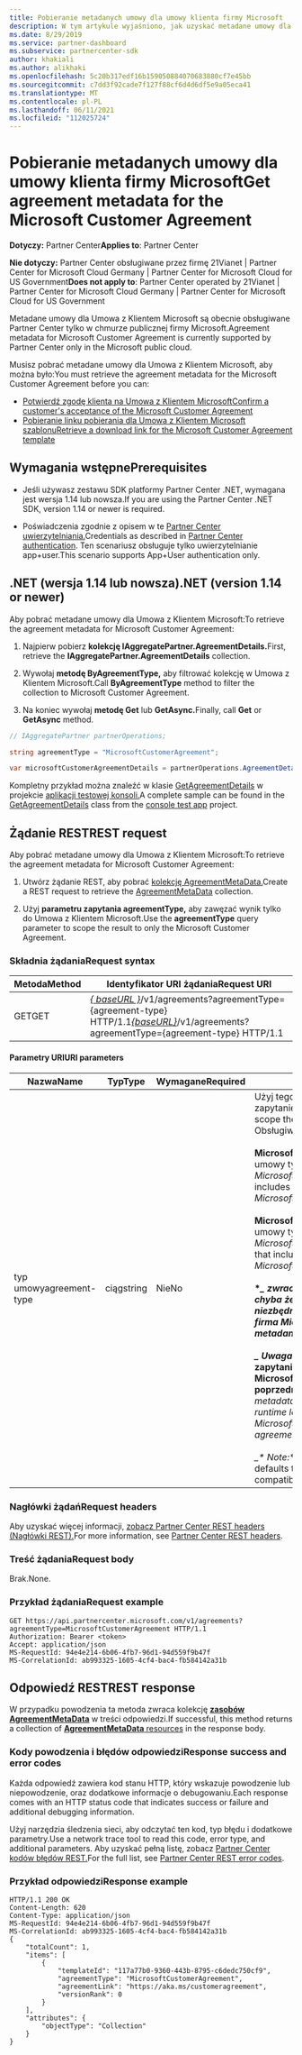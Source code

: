 ```yaml
---
title: Pobieranie metadanych umowy dla umowy klienta firmy Microsoft
description: W tym artykule wyjaśniono, jak uzyskać metadane umowy dla Umowa z Klientem Microsoft.
ms.date: 8/29/2019
ms.service: partner-dashboard
ms.subservice: partnercenter-sdk
author: khakiali
ms.author: alikhaki
ms.openlocfilehash: 5c20b317edf16b159050884070683880cf7e45bb
ms.sourcegitcommit: c7dd3f92cade7f127f88cf6d4d6df5e9a05eca41
ms.translationtype: MT
ms.contentlocale: pl-PL
ms.lasthandoff: 06/11/2021
ms.locfileid: "112025724"
---
```

# <a name="get-agreement-metadata-for-the-microsoft-customer-agreement"></a><span data-ttu-id="6cfc3-103">Pobieranie metadanych umowy dla umowy klienta firmy Microsoft</span><span class="sxs-lookup"><span data-stu-id="6cfc3-103">Get agreement metadata for the Microsoft Customer Agreement</span></span>

<span data-ttu-id="6cfc3-104">**Dotyczy:** Partner Center</span><span class="sxs-lookup"><span data-stu-id="6cfc3-104">**Applies to**: Partner Center</span></span>

<span data-ttu-id="6cfc3-105">**Nie dotyczy:** Partner Center obsługiwane przez firmę 21Vianet | Partner Center for Microsoft Cloud Germany | Partner Center for Microsoft Cloud for US Government</span><span class="sxs-lookup"><span data-stu-id="6cfc3-105">**Does not apply to**: Partner Center operated by 21Vianet | Partner Center for Microsoft Cloud Germany | Partner Center for Microsoft Cloud for US Government</span></span>

<span data-ttu-id="6cfc3-106">Metadane umowy dla Umowa z Klientem Microsoft są obecnie obsługiwane Partner Center tylko w chmurze publicznej firmy Microsoft.</span><span class="sxs-lookup"><span data-stu-id="6cfc3-106">Agreement metadata for Microsoft Customer Agreement is currently supported by Partner Center only in the Microsoft public cloud.</span></span>

<span data-ttu-id="6cfc3-107">Musisz pobrać metadane umowy dla Umowa z Klientem Microsoft, aby można było:</span><span class="sxs-lookup"><span data-stu-id="6cfc3-107">You must retrieve the agreement metadata for the Microsoft Customer Agreement before you can:</span></span>

- [<span data-ttu-id="6cfc3-108">Potwierdź zgodę klienta na Umowa z Klientem Microsoft</span><span class="sxs-lookup"><span data-stu-id="6cfc3-108">Confirm a customer's acceptance of the Microsoft Customer Agreement</span></span>](./confirm-customer-consent-customer-agreement.md)
- [<span data-ttu-id="6cfc3-109">Pobieranie linku pobierania dla Umowa z Klientem Microsoft szablonu</span><span class="sxs-lookup"><span data-stu-id="6cfc3-109">Retrieve a download link for the Microsoft Customer Agreement template</span></span>](./download-customer-agreement-template.md)

## <a name="prerequisites"></a><span data-ttu-id="6cfc3-110">Wymagania wstępne</span><span class="sxs-lookup"><span data-stu-id="6cfc3-110">Prerequisites</span></span>

- <span data-ttu-id="6cfc3-111">Jeśli używasz zestawu SDK platformy Partner Center .NET, wymagana jest wersja 1.14 lub nowsza.</span><span class="sxs-lookup"><span data-stu-id="6cfc3-111">If you are using the Partner Center .NET SDK, version 1.14 or newer is required.</span></span>

- <span data-ttu-id="6cfc3-112">Poświadczenia zgodnie z opisem w te [Partner Center uwierzytelniania.](./partner-center-authentication.md)</span><span class="sxs-lookup"><span data-stu-id="6cfc3-112">Credentials as described in [Partner Center authentication](./partner-center-authentication.md).</span></span> <span data-ttu-id="6cfc3-113">Ten scenariusz obsługuje tylko uwierzytelnianie app+user.</span><span class="sxs-lookup"><span data-stu-id="6cfc3-113">This scenario supports App+User authentication only.</span></span>

## <a name="net-version-114-or-newer"></a><span data-ttu-id="6cfc3-114">.NET (wersja 1.14 lub nowsza)</span><span class="sxs-lookup"><span data-stu-id="6cfc3-114">.NET (version 1.14 or newer)</span></span>

<span data-ttu-id="6cfc3-115">Aby pobrać metadane umowy dla Umowa z Klientem Microsoft:</span><span class="sxs-lookup"><span data-stu-id="6cfc3-115">To retrieve the agreement metadata for Microsoft Customer Agreement:</span></span>

1. <span data-ttu-id="6cfc3-116">Najpierw pobierz **kolekcję IAggregatePartner.AgreementDetails.**</span><span class="sxs-lookup"><span data-stu-id="6cfc3-116">First, retrieve the **IAggregatePartner.AgreementDetails** collection.</span></span>

2. <span data-ttu-id="6cfc3-117">Wywołaj **metodę ByAgreementType,** aby filtrować kolekcję w Umowa z Klientem Microsoft.</span><span class="sxs-lookup"><span data-stu-id="6cfc3-117">Call **ByAgreementType** method to filter the collection to Microsoft Customer Agreement.</span></span>

3. <span data-ttu-id="6cfc3-118">Na koniec wywołaj **metodę Get** lub **GetAsync.**</span><span class="sxs-lookup"><span data-stu-id="6cfc3-118">Finally, call **Get** or **GetAsync** method.</span></span>

```csharp
// IAggregatePartner partnerOperations;

string agreementType = "MicrosoftCustomerAgreement";

var microsoftCustomerAgreementDetails = partnerOperations.AgreementDetails.ByAgreementType(agreementType).Get().Items.Single();
```

<span data-ttu-id="6cfc3-119">Kompletny przykład można znaleźć w klasie [GetAgreementDetails](https://github.com/PartnerCenterSamples/Partner-Center-SDK-Samples/blob/master/Source/Partner%20Center%20SDK%20Samples/Agreements/GetAgreementDetails.cs) w projekcie [aplikacji testowej konsoli.](https://github.com/PartnerCenterSamples/Partner-Center-SDK-Samples)</span><span class="sxs-lookup"><span data-stu-id="6cfc3-119">A complete sample can be found in the [GetAgreementDetails](https://github.com/PartnerCenterSamples/Partner-Center-SDK-Samples/blob/master/Source/Partner%20Center%20SDK%20Samples/Agreements/GetAgreementDetails.cs) class from the [console test app](https://github.com/PartnerCenterSamples/Partner-Center-SDK-Samples) project.</span></span>

## <a name="rest-request"></a><span data-ttu-id="6cfc3-120">Żądanie REST</span><span class="sxs-lookup"><span data-stu-id="6cfc3-120">REST request</span></span>

<span data-ttu-id="6cfc3-121">Aby pobrać metadane umowy dla Umowa z Klientem Microsoft:</span><span class="sxs-lookup"><span data-stu-id="6cfc3-121">To retrieve the agreement metadata for Microsoft Customer Agreement:</span></span>

1. <span data-ttu-id="6cfc3-122">Utwórz żądanie REST, aby pobrać [kolekcję AgreementMetaData.](./agreement-metadata-resources.md)</span><span class="sxs-lookup"><span data-stu-id="6cfc3-122">Create a REST request to retrieve the [AgreementMetaData](./agreement-metadata-resources.md) collection.</span></span>

2. <span data-ttu-id="6cfc3-123">Użyj **parametru zapytania agreementType,** aby zawęzać wynik tylko do Umowa z Klientem Microsoft.</span><span class="sxs-lookup"><span data-stu-id="6cfc3-123">Use the **agreementType** query parameter to scope the result to only the Microsoft Customer Agreement.</span></span>

### <a name="request-syntax"></a><span data-ttu-id="6cfc3-124">Składnia żądania</span><span class="sxs-lookup"><span data-stu-id="6cfc3-124">Request syntax</span></span>

| <span data-ttu-id="6cfc3-125">Metoda</span><span class="sxs-lookup"><span data-stu-id="6cfc3-125">Method</span></span> | <span data-ttu-id="6cfc3-126">Identyfikator URI żądania</span><span class="sxs-lookup"><span data-stu-id="6cfc3-126">Request URI</span></span>                                                         |
|--------|---------------------------------------------------------------------|
| <span data-ttu-id="6cfc3-127">GET</span><span class="sxs-lookup"><span data-stu-id="6cfc3-127">GET</span></span>    | <span data-ttu-id="6cfc3-128">[*\{ baseURL \}*](partner-center-rest-urls.md)/v1/agreements?agreementType={agreement-type} HTTP/1.1</span><span class="sxs-lookup"><span data-stu-id="6cfc3-128">[*\{baseURL\}*](partner-center-rest-urls.md)/v1/agreements?agreementType={agreement-type} HTTP/1.1</span></span> |

#### <a name="uri-parameters"></a><span data-ttu-id="6cfc3-129">Parametry URI</span><span class="sxs-lookup"><span data-stu-id="6cfc3-129">URI parameters</span></span>

| <span data-ttu-id="6cfc3-130">Nazwa</span><span class="sxs-lookup"><span data-stu-id="6cfc3-130">Name</span></span>                   | <span data-ttu-id="6cfc3-131">Typ</span><span class="sxs-lookup"><span data-stu-id="6cfc3-131">Type</span></span>     | <span data-ttu-id="6cfc3-132">Wymagane</span><span class="sxs-lookup"><span data-stu-id="6cfc3-132">Required</span></span> | <span data-ttu-id="6cfc3-133">Opis</span><span class="sxs-lookup"><span data-stu-id="6cfc3-133">Description</span></span>                                                             |
|------------------------|----------|----------|-------------------------------------------------------------------------|
| <span data-ttu-id="6cfc3-134">typ umowy</span><span class="sxs-lookup"><span data-stu-id="6cfc3-134">agreement-type</span></span> | <span data-ttu-id="6cfc3-135">ciąg</span><span class="sxs-lookup"><span data-stu-id="6cfc3-135">string</span></span> | <span data-ttu-id="6cfc3-136">Nie</span><span class="sxs-lookup"><span data-stu-id="6cfc3-136">No</span></span> | <span data-ttu-id="6cfc3-137">Użyj tego parametru, aby określać zakres odpowiedzi na zapytanie dla określonego typu umowy.</span><span class="sxs-lookup"><span data-stu-id="6cfc3-137">Use this parameter to scope the query response to specific agreement type.</span></span> <span data-ttu-id="6cfc3-138">Obsługiwane wartości to:</span><span class="sxs-lookup"><span data-stu-id="6cfc3-138">The supported values are:</span></span> <br/><br/><span data-ttu-id="6cfc3-139">**MicrosoftCloudAgreement,** który zawiera tylko metadane umowy typu *MicrosoftCloudAgreement*</span><span class="sxs-lookup"><span data-stu-id="6cfc3-139">**MicrosoftCloudAgreement** that includes agreement metadata only of the type *MicrosoftCloudAgreement*</span></span><br/><br/><span data-ttu-id="6cfc3-140">**MicrosoftCustomerAgreement,** który zawiera tylko metadane umowy typu *MicrosoftCustomerAgreement*.</span><span class="sxs-lookup"><span data-stu-id="6cfc3-140">**MicrosoftCustomerAgreement** that includes agreement metadata only of the type *MicrosoftCustomerAgreement*.</span></span><br/><br/><span data-ttu-id="6cfc3-141">**\**_ zwraca wszystkie metadane umowy. (Nie używaj _\* \* _, chyba że kod ma logikę środowiska uruchomieniowego niezbędną do obsługi nieznanych typów umów, ponieważ firma Microsoft może w dowolnym momencie wprowadzić metadane umowy z *nowymi typami umów). <br/> <br/> _* Uwaga:*\* Jeśli parametr URI nie zostanie określony, zapytanie domyślnie będzie mieć wartość **MicrosoftCloudAgreement** w celu zapewnienia zgodności z poprzednimi wersjami.</span><span class="sxs-lookup"><span data-stu-id="6cfc3-141">**\**_ that returns all agreement metadata. (Don't use _*\**_ unless your code has the necessary runtime logic to handle unfamiliar agreement types because Microsoft may introduce agreement metadata with new agreement types at any time.)<br/><br/> _\* Note:*\* If the URI parameter isn't specified, the query defaults to **MicrosoftCloudAgreement** for backward compatibility.</span></span>  |

### <a name="request-headers"></a><span data-ttu-id="6cfc3-142">Nagłówki żądań</span><span class="sxs-lookup"><span data-stu-id="6cfc3-142">Request headers</span></span>

<span data-ttu-id="6cfc3-143">Aby uzyskać więcej informacji, [zobacz Partner Center REST headers (Nagłówki REST).](headers.md)</span><span class="sxs-lookup"><span data-stu-id="6cfc3-143">For more information, see [Partner Center REST headers](headers.md).</span></span>

### <a name="request-body"></a><span data-ttu-id="6cfc3-144">Treść żądania</span><span class="sxs-lookup"><span data-stu-id="6cfc3-144">Request body</span></span>

<span data-ttu-id="6cfc3-145">Brak.</span><span class="sxs-lookup"><span data-stu-id="6cfc3-145">None.</span></span>

### <a name="request-example"></a><span data-ttu-id="6cfc3-146">Przykład żądania</span><span class="sxs-lookup"><span data-stu-id="6cfc3-146">Request example</span></span>

```http
GET https://api.partnercenter.microsoft.com/v1/agreements?agreementType=MicrosoftCustomerAgreement HTTP/1.1
Authorization: Bearer <token>
Accept: application/json
MS-RequestId: 94e4e214-6b06-4fb7-96d1-94d559f9b47f
MS-CorrelationId: ab993325-1605-4cf4-bac4-fb584142a31b
```

## <a name="rest-response"></a><span data-ttu-id="6cfc3-147">Odpowiedź REST</span><span class="sxs-lookup"><span data-stu-id="6cfc3-147">REST response</span></span>

<span data-ttu-id="6cfc3-148">W przypadku powodzenia ta metoda zwraca kolekcję [ **zasobów AgreementMetaData**](./agreement-metadata-resources.md) w treści odpowiedzi.</span><span class="sxs-lookup"><span data-stu-id="6cfc3-148">If successful, this method returns a collection of [**AgreementMetaData** resources](./agreement-metadata-resources.md) in the response body.</span></span>

### <a name="response-success-and-error-codes"></a><span data-ttu-id="6cfc3-149">Kody powodzenia i błędów odpowiedzi</span><span class="sxs-lookup"><span data-stu-id="6cfc3-149">Response success and error codes</span></span>

<span data-ttu-id="6cfc3-150">Każda odpowiedź zawiera kod stanu HTTP, który wskazuje powodzenie lub niepowodzenie, oraz dodatkowe informacje o debugowaniu.</span><span class="sxs-lookup"><span data-stu-id="6cfc3-150">Each response comes with an HTTP status code that indicates success or failure and additional debugging information.</span></span>

<span data-ttu-id="6cfc3-151">Użyj narzędzia śledzenia sieci, aby odczytać ten kod, typ błędu i dodatkowe parametry.</span><span class="sxs-lookup"><span data-stu-id="6cfc3-151">Use a network trace tool to read this code, error type, and additional parameters.</span></span> <span data-ttu-id="6cfc3-152">Aby uzyskać pełną listę, zobacz [Partner Center kodów błędów REST.](error-codes.md)</span><span class="sxs-lookup"><span data-stu-id="6cfc3-152">For the full list, see [Partner Center REST error codes](error-codes.md).</span></span>

### <a name="response-example"></a><span data-ttu-id="6cfc3-153">Przykład odpowiedzi</span><span class="sxs-lookup"><span data-stu-id="6cfc3-153">Response example</span></span>

```http
HTTP/1.1 200 OK
Content-Length: 620
Content-Type: application/json
MS-RequestId: 94e4e214-6b06-4fb7-96d1-94d559f9b47f
MS-CorrelationId: ab993325-1605-4cf4-bac4-fb584142a31b
{
    "totalCount": 1,
    "items": [
        {
            "templateId": "117a77b0-9360-443b-8795-c6dedc750cf9",
            "agreementType": "MicrosoftCustomerAgreement",
            "agreementLink": "https://aka.ms/customeragreement",
            "versionRank": 0
        }
    ],
    "attributes": {
        "objectType": "Collection"
    }
}
```
